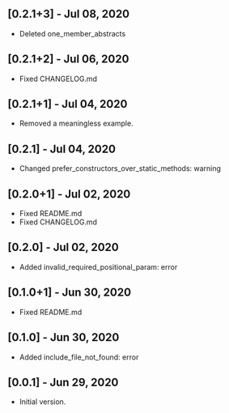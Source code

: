 ## [0.2.1+3] - Jul 08, 2020

* Deleted one_member_abstracts

## [0.2.1+2] - Jul 06, 2020

* Fixed CHANGELOG.md

## [0.2.1+1] - Jul 04, 2020

* Removed a meaningless example.

## [0.2.1] - Jul 04, 2020

* Changed prefer_constructors_over_static_methods: warning

## [0.2.0+1] - Jul 02, 2020

* Fixed README.md
* Fixed CHANGELOG.md

## [0.2.0] - Jul 02, 2020

* Added invalid_required_positional_param: error

## [0.1.0+1] - Jun 30, 2020

* Fixed README.md

## [0.1.0] - Jun 30, 2020

* Added include_file_not_found: error

## [0.0.1] - Jun 29, 2020

* Initial version.